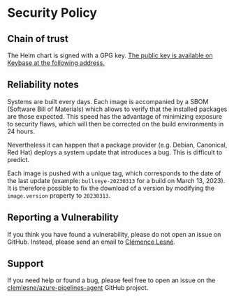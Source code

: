 # Security Policy

## Chain of trust

The Helm chart is signed with a GPG key. [The public key is available on Keybase at the following address.](https://keybase.io/clemlesne/pgp_keys.asc)

## Reliability notes

Systems are built every days. Each image is accompanied by a SBOM (Software Bill of Materials) which allows to verify that the installed packages are those expected. This speed has the advantage of minimizing exposure to security flaws, which will then be corrected on the build environments in 24 hours.

Nevertheless it can happen that a package provider (e.g. Debian, Canonical, Red Hat) deploys a system update that introduces a bug. This is difficult to predict.

Each image is pushed with a unique tag, which corresponds to the date of the last update (example: `bullseye-20230313` for a build on March 13, 2023). It is therefore possible to fix the download of a version by modifying the `image.version` property to `20230313`.

## Reporting a Vulnerability

If you think you have found a vulnerability, please do not open an issue on GitHub. Instead, please send an email to [Clémence Lesné](mailto:clemence@lesne.pro).

## Support

If you need help or found a bug, please feel free to open an issue on the [clemlesne/azure-pipelines-agent](https://github.com/clemlesne/azure-pipelines-agent) GitHub project.

